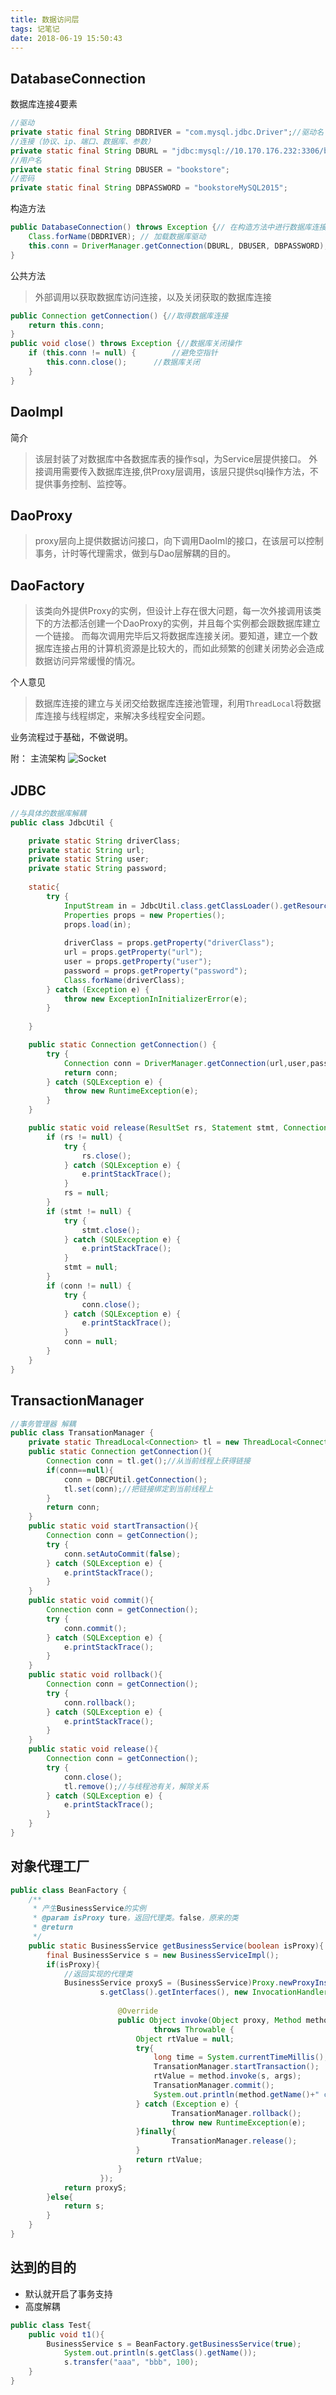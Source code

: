 ```yaml
---
title: 数据访问层
tags: 记笔记
date: 2018-06-19 15:50:43
---
```



## DatabaseConnection

数据库连接4要素
```java
//驱动
private static final String DBDRIVER = "com.mysql.jdbc.Driver";//驱动名
//连接（协议、ip、端口、数据库、参数）
private static final String DBURL = "jdbc:mysql://10.170.176.232:3306/bookstore";
//用户名
private static final String DBUSER = "bookstore";
//密码
private static final String DBPASSWORD = "bookstoreMySQL2015";
```
构造方法
```java
public DatabaseConnection() throws Exception {// 在构造方法中进行数据库连接
    Class.forName(DBDRIVER); // 加载数据库驱动
    this.conn = DriverManager.getConnection(DBURL, DBUSER, DBPASSWORD);// 连接数据库
}
```
公共方法
> 外部调用以获取数据库访问连接，以及关闭获取的数据库连接
```java
public Connection getConnection() {//取得数据库连接
    return this.conn;
}
public void close() throws Exception {//数据库关闭操作
    if (this.conn != null) {		//避免空指针
        this.conn.close();		//数据库关闭
    }
}
```
## DaoImpl
简介
> 该层封装了对数据库中各数据库表的操作sql，为Service层提供接口。
> 外接调用需要传入数据库连接,供Proxy层调用，该层只提供sql操作方法，不提供事务控制、监控等。
## DaoProxy
> proxy层向上提供数据访问接口，向下调用DaoIml的接口，在该层可以控制事务，计时等代理需求，做到与Dao层解耦的目的。
## DaoFactory
> 该类向外提供Proxy的实例，但设计上存在很大问题，每一次外接调用该类下的方法都活创建一个DaoProxy的实例，并且每个实例都会跟数据库建立一个链接。
> 而每次调用完毕后又将数据库连接关闭。要知道，建立一个数据库连接占用的计算机资源是比较大的，而如此频繁的创建关闭势必会造成数据访问异常缓慢的情况。

个人意见
> 数据库连接的建立与关闭交给数据库连接池管理，利用`ThreadLocal`将数据库连接与线程绑定，来解决多线程安全问题。

业务流程过于基础，不做说明。

附：
主流架构
![Socket](https://raw.githubusercontent.com/a347807131/blog/master/ms/structure.jpeg)

## JDBC

```java
//与具体的数据库解耦
public class JdbcUtil {

	private static String driverClass;
	private static String url;
	private static String user;
	private static String password;
	
	static{
		try {
			InputStream in = JdbcUtil.class.getClassLoader().getResourceAsStream("dbcfg.properties");
			Properties props = new Properties();
			props.load(in);
			
			driverClass = props.getProperty("driverClass");
			url = props.getProperty("url");
			user = props.getProperty("user");
			password = props.getProperty("password");
			Class.forName(driverClass);
		} catch (Exception e) {
			throw new ExceptionInInitializerError(e);
		}
		
	}

	public static Connection getConnection() {
		try {
			Connection conn = DriverManager.getConnection(url,user,password);
			return conn;
		} catch (SQLException e) {
			throw new RuntimeException(e);
		}
	}

	public static void release(ResultSet rs, Statement stmt, Connection conn) {
		if (rs != null) {
			try {
				rs.close();
			} catch (SQLException e) {
				e.printStackTrace();
			}
			rs = null;
		}
		if (stmt != null) {
			try {
				stmt.close();
			} catch (SQLException e) {
				e.printStackTrace();
			}
			stmt = null;
		}
		if (conn != null) {
			try {
				conn.close();
			} catch (SQLException e) {
				e.printStackTrace();
			}
			conn = null;
		}
	}
}
```

## TransactionManager
```java
//事务管理器 解耦
public class TransationManager {
	private static ThreadLocal<Connection> tl = new ThreadLocal<Connection>();
	public static Connection getConnection(){
		Connection conn = tl.get();//从当前线程上获得链接
		if(conn==null){
			conn = DBCPUtil.getConnection();
			tl.set(conn);//把链接绑定到当前线程上
		}
		return conn;
	}
	public static void startTransaction(){
		Connection conn = getConnection();
		try {
			conn.setAutoCommit(false);
		} catch (SQLException e) {
			e.printStackTrace();
		}
	}
	public static void commit(){
		Connection conn = getConnection();
		try {
			conn.commit();
		} catch (SQLException e) {
			e.printStackTrace();
		}
	}
	public static void rollback(){
		Connection conn = getConnection();
		try {
			conn.rollback();
		} catch (SQLException e) {
			e.printStackTrace();
		}
	}
	public static void release(){
		Connection conn = getConnection();
		try {
			conn.close();
			tl.remove();//与线程池有关，解除关系
		} catch (SQLException e) {
			e.printStackTrace();
		}
	}
}
```

## 对象代理工厂
```java
public class BeanFactory {
	/**
	 * 产生BusinessService的实例
	 * @param isProxy ture，返回代理类。false，原来的类
	 * @return
	 */
	public static BusinessService getBusinessService(boolean isProxy){
		final BusinessService s = new BusinessServiceImpl();
		if(isProxy){
			//返回实现的代理类
			BusinessService proxyS = (BusinessService)Proxy.newProxyInstance(s.getClass().getClassLoader(), 
					s.getClass().getInterfaces(), new InvocationHandler() {
						
						@Override
						public Object invoke(Object proxy, Method method, Object[] args)
								throws Throwable {
							Object rtValue = null;
							try{
								long time = System.currentTimeMillis();
								TransationManager.startTransaction();
								rtValue = method.invoke(s, args);
								TransationManager.commit();
								System.out.println(method.getName()+" cost time "+(System.currentTimeMillis()-time) +" millis second");
							} catch (Exception e) {
									TransationManager.rollback();
									throw new RuntimeException(e);
							}finally{
									TransationManager.release();
							}
							return rtValue;
						}
					});
			return proxyS;
		}else{
			return s;
		}
	}
}
```

## 达到的目的

- 默认就开启了事务支持
- 高度解耦
```java
public class Test{
    public void t1(){
    	BusinessService s = BeanFactory.getBusinessService(true);
    		System.out.println(s.getClass().getName());
    		s.transfer("aaa", "bbb", 100);
    }
}
```